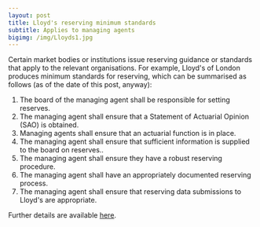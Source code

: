 ```yaml
---
layout: post
title: Lloyd's reserving minimum standards
subtitle: Applies to managing agents
bigimg: /img/Lloyds1.jpg
---
```


Certain market bodies or institutions issue reserving guidance or standards that apply to the relevant organisations. For example, Lloyd's of London produces minimum standards for reserving, which can be summarised as follows (as of the date of this post, anyway):

1. The board of the managing agent shall be responsible for setting reserves.
2. The managing agent shall ensure that a Statement of Actuarial Opinion (SAO) is obtained.
3. Managing agents shall ensure that an actuarial function is in place.
4. The managing agent shall ensure that sufficient information is supplied to the board on reserves..
5. The managing agent shall ensure they have a robust reserving procedure.
6. The managing agent shall have an appropriately documented reserving process.
7. The managing agent shall ensure that reserving data submissions to Lloyd's are appropriate.

Further details are available [here](https://www.lloyds.com/the-market/operating-at-lloyds/resources/reserving-guidance).
